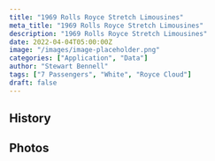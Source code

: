 ```yaml
---
title: "1969 Rolls Royce Stretch Limousines"
meta_title: "1969 Rolls Royce Stretch Limousines"
description: "1969 Rolls Royce Stretch Limousines"
date: 2022-04-04T05:00:00Z
image: "/images/image-placeholder.png"
categories: ["Application", "Data"]
author: "Stewart Bennell"
tags: ["7 Passengers", "White", "Royce Cloud"]
draft: false
---
```

## History

## Photos
